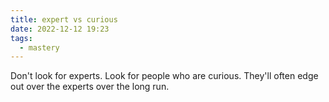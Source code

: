 ```yaml
---
title: expert vs curious
date: 2022-12-12 19:23
tags:
  - mastery
---
```


Don't look for experts. Look for people who are curious. They'll often edge out over the experts over the long run.
